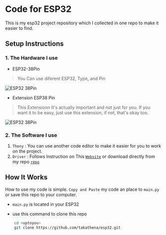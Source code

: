 # Code for ESP32

This is my esp32 project repository which I collected in one repo to make it easier to find.


## Setup Instructions

### 1. The Hardware I use
- ESP32-38Pin 
> You Can use diferent ESP32, Type, and Pin

![ESP32 38Pin](https://images.prom.ua/4524657729_w1280_h640_plata-razrabotchika-esp32.jpg)

- Extension ESP38 Pin
> This Extensionn It's actually important and not just for you. If you want it to be easy, just use this extension, if not, that's okay too.

![ESP32 38Pin](https://ae01.alicdn.com/kf/S644faf93183a489d81748b5999a3f54eo.jpg_960x960.jpg)

### 2. The Software I use

1. `Thony` : You can use another code editor to make it easier for you to work on the project.
2. `Driver` : Follows Instruction on This [`Website`](https://randomnerdtutorials.com/install-esp32-esp8266-usb-drivers-cp210x-windows/) or download directly from my repo [`repo`](https://randomnerdtutorials.com/install-esp32-esp8266-usb-drivers-cp210x-windows/)


## How It Works

How to use my code is simple. `Copy and Paste` my code an place to `main.py` or save this repo to your computer. 
- `main.py` is located in your ESP32

- use this command to clone this repo
```bash
    cd <uptoyou>
    git clone https://github.com/takathena/esp32.git
```
